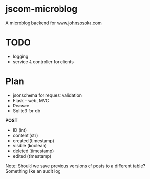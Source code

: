 # jscom-microblog
A microblog backend for www.johnsosoka.com



# TODO
- logging
- service & controller for clients

# Plan

* jsonschema for request validation
* Flask - web, MVC
* Peewee
* Sqlite3 for db


**POST**
- ID (int)
- content (str)
- created (timestamp)
- visible (boolean)
- deleted (timestamp)
- edited (timestamp)

Note: Should we save previous versions of posts to a different table? Something like an audit log